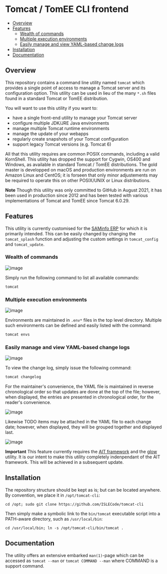 # Tomcat / TomEE CLI frontend

- [Overview](#overview)
- [Features](#features)
  - [Wealth of commands](#wealth-of-commands)
  - [Multiple execution environments](#multiple-execution-environments)
  - [Easily manage and view YAML-based change logs](#easily-manage-and-view-yaml-based-change-logs)
- [Installation](#installation)
- [Documentation](#documentation)

## Overview

This repository contains a command line utility named `tomcat` which provides a single point of access to manage a Tomcat server
and its configuration option. This utility can be used in lieu of the many `*.sh` files found in a standard Tomcat or TomEE
distribution.

You will want to use this utility if you want to:

  - have a single front-end utility to manage your Tomcat server
  - configure multiple JDK/JRE Java environments
  - manage multiple Tomcat runtime environments
  - manage the update of your webapps
  - regularly create snapshots of your Tomcat configuration
  - support legacy Tomcat versions (e.g. Tomcat 6)

All that this utility requires are common POSIX commands, including a valid KornShell. This utility has dropped the support for
Cygwin, OS400 and Windows, as available in standard Tomcat / TomEE distributions. The gold master is developped on macOS and
production environments are run on Amazon Linux and CentOS; it is forseen that only minor adjustements may be required to operate
this on other POSIX/UNIX or Linux distributions.

**Note** Though this utility was only committed to GitHub in August 2021, it has been used in production since 2012 and has been
tested with various implementations of Tomcat and TomEE since Tomcat 6.0.29.

## Features

This utility is currently customised for the [SAMinfo ERP](http://saminfo.ch) for which it is primarily intended. This can be
easily changed by changing the `tomcat_splash` function and adjusting the custom settings in `tomcat_config` and `tomcat_update`.

### Wealth of commands

![image](https://user-images.githubusercontent.com/6306262/130101631-7f4379bf-e5b1-4f2e-af8e-f24f47493b94.png)

Simply run the following command to list all available commands:

```.sh
tomcat
```

### Multiple execution environments

![image](https://user-images.githubusercontent.com/6306262/130083108-13ab1df9-3fc3-41e4-80e9-591a05672b19.png)

Environments are maintained in `.env*` files in the top level directory. Multiple such environments can be defined and easily listed with the command:

```.sh
tomcat envs
```

### Easily manage and view YAML-based change logs

![image](https://user-images.githubusercontent.com/6306262/130109756-df5f6a45-fdf6-4366-94ef-5bb0136f4847.png)

To view the change log, simply issue the following command:

```.sh
tomcat changelog
```

For the maintainer's convenience, the YAML file is maintained in reverse chronological order so that updates are done at the top of the file; however, when displayed, the entries are presented in chronological order, for the reader's convenience.

![image](https://user-images.githubusercontent.com/6306262/130110686-7e2e6cc1-9b42-4d24-85a2-42228e02d352.png)

Likewise TODO items may be attached in the YAML file to each change date; however, when displayed, they will be grouped together and displayed last.

![image](https://user-images.githubusercontent.com/6306262/130110121-de29d29c-b157-44a2-a29e-f004da60e80f.png)

**Important** This feature currently requires the [AIT framework][ait] and the [glow][glow] utility. It is our intent to make this utility completely indenpendant of the AIT framework. This will be achieved in a subsequent update.

## Installation

The repository structure should be kept as is; but can be located anywhere. By convention, we place it in `/opt/tomcat-cli`:

```
cd /opt; sudo git clone https://github.com/ISLECode/tomcat-cli
```

Then simply make a symbolic link to the `bin/tomcat` executable script into a PATH-aware directory, such as `/usr/local/bin`:

```
cd /usr/local/bin; ln -s /opt/tomcat-cli/bin/tomcat .
```

## Documentation

The utility offers an extensive embarked `man(1)`-page which can be accessed as `tomcat --man` or `tomcat COMMAND --man` where
COMMAND is a support command.

  [ait]: https://github.com/ISLEcode/AIT
  [glow]: https://github.com/charmbracelet/glow
